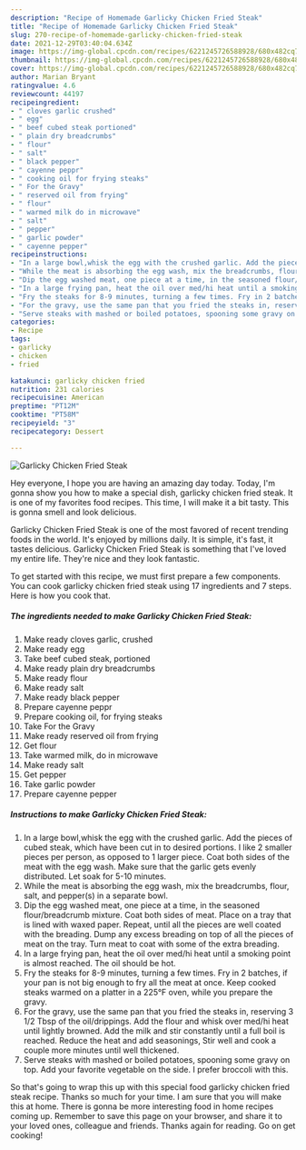 ```yaml
---
description: "Recipe of Homemade Garlicky Chicken Fried Steak"
title: "Recipe of Homemade Garlicky Chicken Fried Steak"
slug: 270-recipe-of-homemade-garlicky-chicken-fried-steak
date: 2021-12-29T03:40:04.634Z
image: https://img-global.cpcdn.com/recipes/6221245726588928/680x482cq70/garlicky-chicken-fried-steak-recipe-main-photo.jpg
thumbnail: https://img-global.cpcdn.com/recipes/6221245726588928/680x482cq70/garlicky-chicken-fried-steak-recipe-main-photo.jpg
cover: https://img-global.cpcdn.com/recipes/6221245726588928/680x482cq70/garlicky-chicken-fried-steak-recipe-main-photo.jpg
author: Marian Bryant
ratingvalue: 4.6
reviewcount: 44197
recipeingredient:
- " cloves garlic crushed"
- " egg"
- " beef cubed steak portioned"
- " plain dry breadcrumbs"
- " flour"
- " salt"
- " black pepper"
- " cayenne peppr"
- " cooking oil for frying steaks"
- " For the Gravy"
- " reserved oil from frying"
- " flour"
- " warmed milk do in microwave"
- " salt"
- " pepper"
- " garlic powder"
- " cayenne pepper"
recipeinstructions:
- "In a large bowl,whisk the egg with the crushed garlic. Add the pieces of cubed steak, which have been cut in to desired portions. I like 2 smaller pieces per person, as opposed to 1 larger piece. Coat both sides of the meat with the egg wash. Make sure that the garlic gets evenly distributed. Let soak for 5-10 minutes."
- "While the meat is absorbing the egg wash, mix the breadcrumbs, flour, salt, and pepper(s) in a separate bowl."
- "Dip the egg washed meat, one piece at a time, in the seasoned flour/breadcrumb mixture. Coat both sides of meat. Place on a tray that is lined with waxed paper. Repeat, until all the pieces are well coated with the breading. Dump any excess breading on top of all the pieces of meat on the tray. Turn meat to coat with some of the extra breading."
- "In a large frying pan, heat the oil over med/hi heat until a smoking point is almost reached. The oil should be hot."
- "Fry the steaks for 8-9 minutes, turning a few times. Fry in 2 batches, if your pan is not big enough to fry all the meat at once. Keep cooked steaks warmed on a platter in a 225°F oven, while you prepare the gravy."
- "For the gravy, use the same pan that you fried the steaks in, reserving 3 1/2 Tbsp of the oil/drippings. Add the flour and whisk over med/hi heat until lightly browned. Add the milk and stir constantly until a full boil is reached. Reduce the heat and add seasonings, Stir well and cook a couple more minutes until well thickened."
- "Serve steaks with mashed or boiled potatoes, spooning some gravy on top. Add your favorite vegetable on the side. I prefer broccoli with this."
categories:
- Recipe
tags:
- garlicky
- chicken
- fried

katakunci: garlicky chicken fried 
nutrition: 231 calories
recipecuisine: American
preptime: "PT12M"
cooktime: "PT58M"
recipeyield: "3"
recipecategory: Dessert

---
```



![Garlicky Chicken Fried Steak](https://img-global.cpcdn.com/recipes/6221245726588928/680x482cq70/garlicky-chicken-fried-steak-recipe-main-photo.jpg)

Hey everyone, I hope you are having an amazing day today. Today, I'm gonna show you how to make a special dish, garlicky chicken fried steak. It is one of my favorites food recipes. This time, I will make it a bit tasty. This is gonna smell and look delicious.

Garlicky Chicken Fried Steak is one of the most favored of recent trending foods in the world. It's enjoyed by millions daily. It is simple, it's fast, it tastes delicious. Garlicky Chicken Fried Steak is something that I've loved my entire life. They're nice and they look fantastic.




To get started with this recipe, we must first prepare a few components. You can cook garlicky chicken fried steak using 17 ingredients and 7 steps. Here is how you cook that.

<!--inarticleads1-->

##### The ingredients needed to make Garlicky Chicken Fried Steak:

1. Make ready  cloves garlic, crushed
1. Make ready  egg
1. Take  beef cubed steak, portioned
1. Make ready  plain dry breadcrumbs
1. Make ready  flour
1. Make ready  salt
1. Make ready  black pepper
1. Prepare  cayenne peppr
1. Prepare  cooking oil, for frying steaks
1. Take  For the Gravy
1. Make ready  reserved oil from frying
1. Get  flour
1. Take  warmed milk, do in microwave
1. Make ready  salt
1. Get  pepper
1. Take  garlic powder
1. Prepare  cayenne pepper




<!--inarticleads2-->

##### Instructions to make Garlicky Chicken Fried Steak:

1. In a large bowl,whisk the egg with the crushed garlic. Add the pieces of cubed steak, which have been cut in to desired portions. I like 2 smaller pieces per person, as opposed to 1 larger piece. Coat both sides of the meat with the egg wash. Make sure that the garlic gets evenly distributed. Let soak for 5-10 minutes.
1. While the meat is absorbing the egg wash, mix the breadcrumbs, flour, salt, and pepper(s) in a separate bowl.
1. Dip the egg washed meat, one piece at a time, in the seasoned flour/breadcrumb mixture. Coat both sides of meat. Place on a tray that is lined with waxed paper. Repeat, until all the pieces are well coated with the breading. Dump any excess breading on top of all the pieces of meat on the tray. Turn meat to coat with some of the extra breading.
1. In a large frying pan, heat the oil over med/hi heat until a smoking point is almost reached. The oil should be hot.
1. Fry the steaks for 8-9 minutes, turning a few times. Fry in 2 batches, if your pan is not big enough to fry all the meat at once. Keep cooked steaks warmed on a platter in a 225°F oven, while you prepare the gravy.
1. For the gravy, use the same pan that you fried the steaks in, reserving 3 1/2 Tbsp of the oil/drippings. Add the flour and whisk over med/hi heat until lightly browned. Add the milk and stir constantly until a full boil is reached. Reduce the heat and add seasonings, Stir well and cook a couple more minutes until well thickened.
1. Serve steaks with mashed or boiled potatoes, spooning some gravy on top. Add your favorite vegetable on the side. I prefer broccoli with this.




So that's going to wrap this up with this special food garlicky chicken fried steak recipe. Thanks so much for your time. I am sure that you will make this at home. There is gonna be more interesting food in home recipes coming up. Remember to save this page on your browser, and share it to your loved ones, colleague and friends. Thanks again for reading. Go on get cooking!
